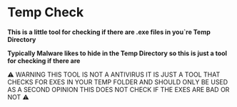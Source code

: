 # Temp Check

**This is a little tool for checking if there are .exe files in you`re Temp Directory**

**Typically Malware likes to hide in the Temp Directory so this is just a tool for checking if there are**

⚠️ WARNING THIS TOOL IS NOT A ANTIVIRUS IT IS JUST A TOOL THAT CHECKS FOR EXES IN YOUR TEMP FOLDER AND SHOULD ONLY BE USED AS A SECOND OPINION THIS DOES NOT CHECK IF THE EXES ARE BAD OR NOT ⚠️
